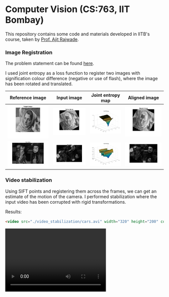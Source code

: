 # Computer Vision (CS:763, IIT Bombay)
This repository contains some code and materials developed in IITB's course, taken by [Prof. Ajit Rajwade](https://www.cse.iitb.ac.in/~ajitvr/).

### Image Registration
The problem statement can be found [here](./image_alignment/problem_statement.pdf).

I used joint entropy as a loss function to register two images with signification colour difference (negative or use of flash), where the image has been rotated and translated.



| Reference image | Input image | Joint entropy map | Aligned image |
| ---- | ----- |----- | ---- |
| ![i1_ref](./image_alignment/i1_ref.png) | ![i1_input](./image_alignment/i1_input.png) | ![i1_jemap](./image_alignment/i1_jemap.png) | ![i1_aligned](./image_alignment/i1_aligned.png) |
| ![i2_ref](./image_alignment/i2_ref.png) | ![i2_input](./image_alignment/i2_input.png) | ![i2_jemap](./image_alignment/i2_jemap.png) | ![i2_aligned](./image_alignment/i2_aligned.png) |



### Video stabilization

Using SIFT points and registering them across the frames, we can get an estimate of the motion of the camera. I performed stabilization where the input video has been corrupted with rigid transformations.



Results:

```html
<video src="./video_stabilization/cars.avi" width="320" height="200" controls preload></video>
```

<video src="./video_stabilization/coastguard.avi" width="320" height="200" controls preload></video>